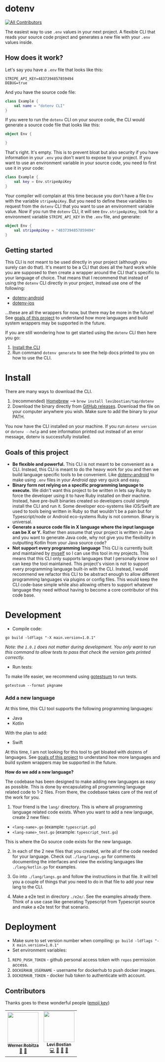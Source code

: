 # dotenv 
<!-- ALL-CONTRIBUTORS-BADGE:START - Do not remove or modify this section -->
[![All Contributors](https://img.shields.io/badge/all_contributors-2-orange.svg?style=flat-square)](#contributors-)
<!-- ALL-CONTRIBUTORS-BADGE:END -->

The easiest way to use `.env` values in your next project. A flexible CLI that reads your source code project and generates a new file with your `.env` values inside. 

## How does it work? 

Let's say you have a `.env` file that looks like this:

```
STRIPE_API_KEY=4837394857859494
DEBUG=true
```

And you have the source code file:

```kotlin
class Example {
    val name = "dotenv CLI"
}
```

If you were to run the `dotenv` CLI on your source code, the CLI would generate a source code file that looks like this:

```kotlin
object Env {

}
```

That's right. It's empty. This is to prevent bloat but also security if you have information in your `.env` you don't want to expose to your project. If you want to use an environment variable in your source code, you need to first use it in your code:

```kotlin
class Example {
    val key = Env.stripeApiKey
}
```

Your compiler will complain at this time because you don't have a file `Env` with the variable `stripeApiKey`. But you need to define these variables to request from the `dotenv` CLI that you want to use an environment variable value. Now if you run the `dotenv` CLI, it will see `Env.stripeApiKey`, look for a environment variable `STRIPE_API_KEY` in the `.env` file, and generate:

```kotlin
object Env {
    val stripeApiKey = "4837394857859494"
}
```

## Getting started

This CLI is not meant to be used directly in your project (although you surely can do that). It's meant to be a CLI that does all the hard work while you are supposed to then create a wrapper around the CLI that's specific to your language of choice. That means that I recommend that instead of using the `dotenv` CLI directly in your project, instead use one of the following:

* [dotenv-android](https://github.com/levibostian/dotenv-android)
* [dotenv-ios](https://github.com/levibostian/dotenv-ios)

...these are all the wrappers for now, but there may be more in the future! See [goals of this project](#goals-of-this-project) to understand how more languages and build system wrappers may be supported in the future.

If you are still wondering how to get started using the `dotenv` CLI then here you go:

1. [Install the CLI](#install)
2. Run command `dotenv generate` to see the help docs printed to you on how to use the CLI. 

# Install 

There are many ways to download the CLI. 

1. (recommended) [Homebrew](https://brew.sh/) --> `brew install levibostian/tap/dotenv`
2. Download the binary directly from [GitHub releases](https://github.com/levibostian/dotenv/releases). Download the file on your computer anywhere you wish. Make sure to add the binary to your PATH. 

You now have the CLI installed on your machine. If you run `dotenv version` or `dotenv --help` and see information printed out instead of an error message, dotenv is successfully installed. 

## Goals of this project

* **Be flexible and powerful.** This CLI is not meant to be convenient as a CLI. Instead, this CLI is meant to do the heavy work for you and then we build language specific tools to be convenient. Like [dotenv-android](https://github.com/levibostian/dotenv-android) to make using `.env` files in your *Android app* very quick and easy. 
* **Binary form not relying on a specific programming language to execute.** We didn't want this project to be written in lets say Ruby to force the developer using it to have Ruby installed on their machine. Instead, have pre-built binaries created so developers could simply install the CLI and run it. Some developer eco-systems like iOS/Swift are used to tools being written in Ruby so that wouldn't be a pain but for Typescript/node or Android eco-systems Ruby is not common. Binary is universal. 
* **Generate a source code file in X language where the input language can be X or Y.** Rather then assume that your project is written in Java and you want to generate Java code, why not give you the flexibility in outputting Kotlin from your Java source code? 
* **Not support every programming language** This CLI is currently built and maintained by [myself](https://github.com/levibostian/) so I can use this tool in my projects. This means that this CLI only supports languages that I personally know so I can keep the tool maintained. This project's vision is not to support every programming language built-in with the CLI. Instead, I would recommend we refactor this CLI to be abstract enough to allow different programming languages via plugins or config files. This would keep the CLI code-base simple while also allowing others to support whatever language they need without having to become a core contributor of this code base. 

# Development 

* Compile code: 

```
go build -ldflags "-X main.version=1.0.1"
```

*Note: the `1.0.1` does not matter during development. You only want to run this command to allow tests to pass that check the version gets printed correctly.*

* Run tests: 

To make life easier, we recommend using [gotestsum](https://github.com/gotestyourself/gotestsum#install) to run tests. 

```
gotestsum --format pkgname
```

### Add a new language 

At this time, this CLI tool supports the following programming languages:

* Java
* Kotlin

With the plan to add:

* Swift

At this time, I am not looking for this tool to get bloated with dozens of languages. See [goals of this project](#goals-of-this-project) to understand how more languages and build system wrappers may be supported in the future.

**How do we add a new language?**

The codebase has been designed to make adding new languages as easy as possible. This is done by encapsulating all programming language related code to 1-2 files. From there, the codebase takes care of the rest of the work for you. 

1. Your friend is the `lang/` directory. This is where all programming language related code exists. When you want to add a new language, create 2 new files: 
* `<lang-name>.go` (example: `typescript.go`)
* `<lang-name>_test.go` (example: `typescript_test.go`)

This is where the Go source code exists for the new language. 

2. In each of the 2 new files that you created, write all of the code needed for your language. Check out `./lang/langs.go` for comments documenting the interfaces and view the existing languages like `./lang/kotlin.go` for examples. 

3. Go into `./lang/langs.go` and follow the instructions in that file. It will tell you a couple of things that you need to do in that file to add your new lang to the CLI. 

4. Make a e2e test in directory `./e2e/`. See the examples already there. Think of a use case like generating Typescript from Typescript source and make a e2e test for that scenario. 

# Deployment 

* Make sure to set version number when compiling: `go build -ldflags "-X main.version=1.0.1"`
* Set environment variables:
1. `REPO_PUSH_TOKEN` - github personal access token with `repos` permission access. 
2. `DOCKERHUB_USERNAME` - username for dockerhub to push docker images. 
3. `DOCKERHUB_TOKEN` - docker hub token to authenticate with account. 

## Contributors

Thanks goes to these wonderful people ([emoji key](https://allcontributors.org/docs/en/emoji-key))
<!-- ALL-CONTRIBUTORS-LIST:START - Do not remove or modify this section -->
<!-- prettier-ignore-start -->
<!-- markdownlint-disable -->
<table>
  <tr>
    <td align="center"><a href="http://slhck.info"><img src="https://avatars.githubusercontent.com/u/582444?v=4?s=100" width="100px;" alt=""/><br /><sub><b>Werner Robitza</b></sub></a><br /><a href="#ideas-slhck" title="Ideas, Planning, & Feedback">🤔</a> <a href="https://github.com/levibostian/dotenv/commits?author=slhck" title="Documentation">📖</a></td>
    <td align="center"><a href="https://levi.earth"><img src="https://avatars.githubusercontent.com/u/2041082?v=4?s=100" width="100px;" alt=""/><br /><sub><b>Levi Bostian</b></sub></a><br /><a href="https://github.com/levibostian/dotenv/commits?author=levibostian" title="Code">💻</a> <a href="https://github.com/levibostian/dotenv/commits?author=levibostian" title="Documentation">📖</a> <a href="#ideas-levibostian" title="Ideas, Planning, & Feedback">🤔</a> <a href="#maintenance-levibostian" title="Maintenance">🚧</a></td>
  </tr>
</table>

<!-- markdownlint-restore -->
<!-- prettier-ignore-end -->

<!-- ALL-CONTRIBUTORS-LIST:END -->

